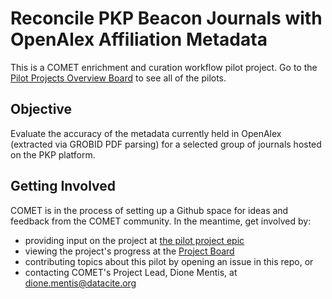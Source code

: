 # Reconcile PKP Beacon Journals with OpenAlex Affiliation Metadata

This is a COMET enrichment and curation workflow pilot project. Go to the [Pilot Projects Overview Board](https://github.com/orgs/cometadata/projects/14) to see all of the pilots.  

## Objective

Evaluate the accuracy of the metadata currently held in OpenAlex (extracted via GROBID PDF parsing) for a selected group of journals hosted on the PKP platform.

## Getting Involved 

COMET is in the process of setting up a Github space for ideas and feedback from the COMET community. In the meantime, get involved by: 
* providing input on the project at [the pilot project epic](https://github.com/cometadata/reconcile-pkp-beacon-journals-w-openalex-affiliation-metadata/issues/6)
* viewing the project's progress at the [Project Board](https://github.com/orgs/cometadata/projects/11)
* contributing topics about this pilot by opening an issue in this repo, or
* contacting COMET's Project Lead, Dione Mentis, at [dione.mentis@datacite.org](mailto:dione.mentis@datacite.org)

